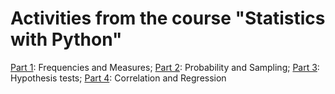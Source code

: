 # Activities from the course "Statistics with Python"

[Part 1](https://www.alura.com.br/curso-online-estatistica-distribuicoes-e-medidas): Frequencies and Measures;
[Part 2](https://www.alura.com.br/curso-online-estatistica-probabilidade-e-amostragem): Probability and Sampling;
[Part 3](https://www.alura.com.br/curso-online-estatistica-testes-hipotestes): Hypothesis tests;
[Part 4](https://www.alura.com.br/curso-online-estatistica-correlacao-regressao): Correlation and Regression
